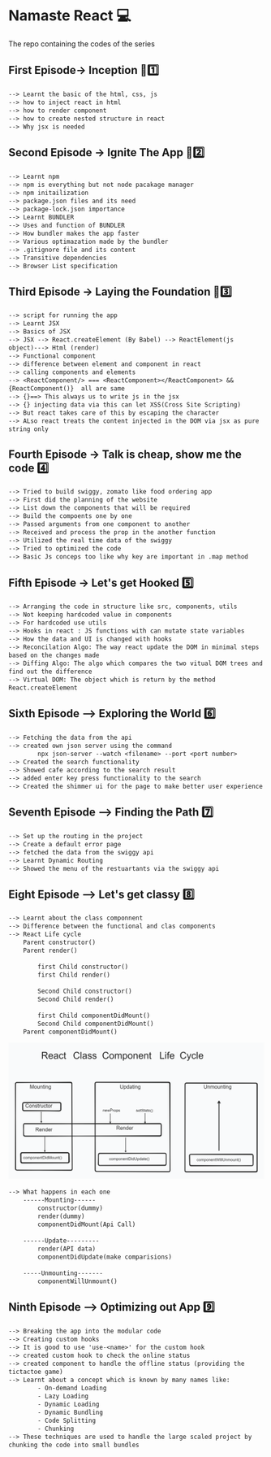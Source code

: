 # Namaste React 💻
The repo containing the codes of the series

## First Episode-> Inception 🥇1️⃣
    --> Learnt the basic of the html, css, js
    --> how to inject react in html
    --> how to render component
    --> how to create nested structure in react
    --> Why jsx is needed


## Second Episode -> Ignite The App 🥈2️⃣
    --> Learnt npm
    --> npm is everything but not node pacakage manager
    --> npm initailization
    --> package.json files and its need
    --> package-lock.json importance
    --> Learnt BUNDLER
    --> Uses and function of BUNDLER
    --> How bundler makes the app faster
    --> Various optimazation made by the bundler
    --> .gitignore file and its content
    --> Transitive dependencies
    --> Browser List specification

## Third Episode -> Laying the Foundation 🥉3️⃣
    --> script for running the app
    --> Learnt JSX
    --> Basics of JSX
    --> JSX --> React.createElement (By Babel) --> ReactElement(js object)---> Html (render)
    --> Functional component
    --> difference between element and component in react
    --> calling components and elements
    --> <ReactComponent/> === <ReactComponent></ReactComponent> && {ReactComponent()}  all are same
    --> {}==> This always us to write js in the jsx
    --> {} injecting data via this can let XSS(Cross Site Scripting)
    --> But react takes care of this by escaping the character 
    --> ALso react treats the content injected in the DOM via jsx as pure string only

## Fourth Episode -> Talk is cheap, show me the code 4️⃣
    --> Tried to build swiggy, zomato like food ordering app
    --> First did the planning of the website
    --> List down the components that will be required
    --> Build the compoents one by one
    --> Passed arguments from one component to another 
    --> Received and process the prop in the another function
    --> Utilized the real time data of the swiggy
    --> Tried to optimized the code
    --> Basic Js conceps too like why key are important in .map method

## Fifth Episode -> Let's get Hooked 5️⃣
    --> Arranging the code in structure like src, components, utils
    --> Not keeping hardcoded value in components
    --> For hardcoded use utils
    --> Hooks in react : JS functions with can mutate state variables
    --> How the data and UI is changed with hooks
    --> Reconcilation Algo: The way react update the DOM in minimal steps based on the changes made
    --> Diffing Algo: The algo which compares the two vitual DOM trees and find out the difference
    --> Virtual DOM: The object which is return by the method React.createElement
    
## Sixth Episode --> Exploring the World 6️⃣
    --> Fetching the data from the api
    --> created own json server using the command 
            npx json-server --watch <filename> --port <port number>
    --> Created the search functionality
    --> Showed cafe according to the search result
    --> added enter key press functionality to the search
    --> Created the shimmer ui for the page to make better user experience


## Seventh Episode --> Finding the Path 7️⃣
    --> Set up the routing in the project
    --> Create a default error page
    --> fetched the data from the swiggy api
    --> Learnt Dynamic Routing 
    --> Showed the menu of the restuartants via the swiggy api

## Eight Episode --> Let's get classy 8️⃣
    --> Learnt about the class componnent
    --> Difference between the functional and clas components
    --> React Life cycle
        Parent constructor()
        Parent render()

            first Child constructor()
            first Child render()

            Second Child constructor()
            Second Child render()

            first Child componentDidMount()
            Second Child componentDidMount()
        Parent componentDidMount()

![image](https://github.com/Rahul1227/Namaste-React/blob/main/8%20episode/picture/React%20Life%20Cycle.png)

    --> What happens in each one 
        ------Mounting------
            constructor(dummy)
            render(dummy)
            componentDidMount(Api Call)

        ------Update---------
            render(API data)
            componentDidUpdate(make comparisions)

        -----Unmounting-------
            componentWillUnmount()


## Ninth Episode --> Optimizing out App 9️⃣
    --> Breaking the app into the modular code
    --> Creating custom hooks
    --> It is good to use 'use-<name>' for the custom hook
    --> created custom hook to check the online status
    --> created component to handle the offline status (providing the tictactoe game)
    --> Learnt about a concept which is known by many names like:
            - On-demand Loading
            - Lazy Loading
            - Dynamic Loading
            - Dynamic Bundling
            - Code Splitting
            - Chunking
    --> These techniques are used to handle the large scaled project by chunking the code into small bundles



